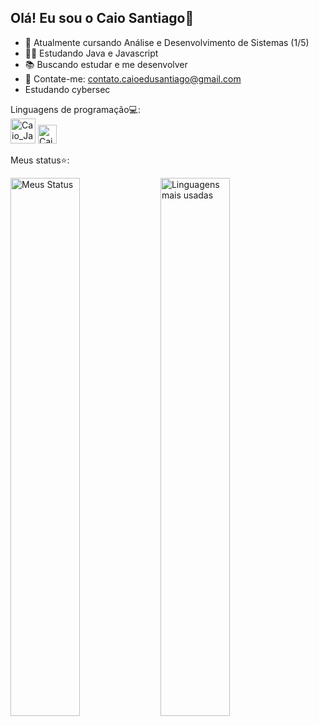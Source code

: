 ## Olá! Eu sou o Caio Santiago👋

- 🔭 Atualmente cursando Análise e Desenvolvimento de Sistemas (1/5)
- 👨‍💻 Estudando Java e Javascript
- 📚 Buscando estudar e me desenvolver
- 📧 Contate-me: contato.caioedusantiago@gmail.com
- Estudando cybersec

Linguagens de programação💻:<br>
<img alt="Caio_Java" heitgh="30" width="40" src="https://cdn.jsdelivr.net/gh/devicons/devicon@latest/icons/java/java-plain-wordmark.svg"/>
<img alt="Caio_JavaScript" heigth="30" width="30" src="https://cdn.jsdelivr.net/gh/devicons/devicon@latest/icons/javascript/javascript-original.svg" />


Meus status⭐:

  <img  align="left" width="47%" alt="Meus Status" src="https://github-readme-stats.vercel.app/api?username=suntziago&theme=nightowl&show_icons=true&hide_border=false&count_private=true">
  <img  align="left" width="47%" alt="Linguagens mais usadas" src="https://github-readme-stats.vercel.app/api/top-langs/?username=suntziago&theme=nightowl&show_icons=true&hide_border=false&layout=compact"><br>









